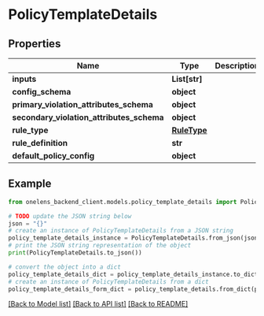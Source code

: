 # PolicyTemplateDetails


## Properties

Name | Type | Description | Notes
------------ | ------------- | ------------- | -------------
**inputs** | **List[str]** |  | [optional] 
**config_schema** | **object** |  | [optional] 
**primary_violation_attributes_schema** | **object** |  | [optional] 
**secondary_violation_attributes_schema** | **object** |  | [optional] 
**rule_type** | [**RuleType**](RuleType.md) |  | [optional] 
**rule_definition** | **str** |  | [optional] 
**default_policy_config** | **object** |  | [optional] 

## Example

```python
from onelens_backend_client.models.policy_template_details import PolicyTemplateDetails

# TODO update the JSON string below
json = "{}"
# create an instance of PolicyTemplateDetails from a JSON string
policy_template_details_instance = PolicyTemplateDetails.from_json(json)
# print the JSON string representation of the object
print(PolicyTemplateDetails.to_json())

# convert the object into a dict
policy_template_details_dict = policy_template_details_instance.to_dict()
# create an instance of PolicyTemplateDetails from a dict
policy_template_details_form_dict = policy_template_details.from_dict(policy_template_details_dict)
```
[[Back to Model list]](../README.md#documentation-for-models) [[Back to API list]](../README.md#documentation-for-api-endpoints) [[Back to README]](../README.md)


